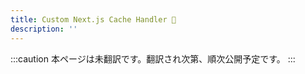 ```yaml
---
title: Custom Next.js Cache Handler 🚧
description: ''
---
```


:::caution
本ページは未翻訳です。翻訳され次第、順次公開予定です。
:::
